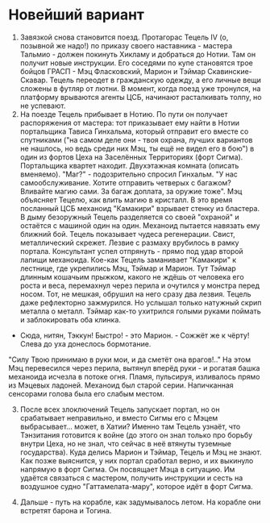 # Новейший вариант
1. Завязкой снова становится поезд. Протагорас Тецель IV (о, позывной же надо!) по приказу своего наставника - мастера Тальмио - должен покинуть Хикламу и добраться до Нотии. Там он получит новые инструкции. Его соседями по купе становятся трое бойцов ГРАСП - Мэц Фласковский, Марион и Тэймар Скавинские-Скавар. Тецель переодет в гражданскую одежду, а его личные вещи сложены в футляр от лютни. В момент, когда поезд уже тронулся, на платформу врываются агенты ЦСБ, начинают расталкивать толпу, но не успевают.
2. На поезде Тецель прибывает в Нотию. По пути он получает распоряжения от мастера: тот приказывает ему найти в Нотии портальщика Тависа Гинхальма, который отправит его вместе со спутниками ("на самом деле они - твоя охрана, лучших вариантов не нашлось, но ведь среди них Мэц, ты ещё не видел его в бою") в один из фортов Цеха на Заселённых Территориях (форт Сигма). Портальщика квартет находит.
  Двухэтажная комната (описать вменяемо).
  "Маг?" - подозрительно спросил Гинхальм.
  "У нас самообслуживание. Хотите отправить четверых с багажом? Вливайте магию сами. За багаж доплата, за оружие тоже".
Мэц объясняет Тецелю, как влить магию в кристалл. В это время посланный ЦСБ механоид "Камакири" взрывает стенку из бластера. В дыму безоружный Тецель разделяется со своей "охраной" и остаётся с машиной один на один. Механоид пытается навязать ему ближний бой. Тецель показывает чудеса регенерации.
  Свист, металлический скрежет. Лезвие с размаху врубилось в рамку портала. Консультант успел отпрянуть - прямо под удар второй лапищи механоида.
Кое-как Тецель заманивает "Камакири" к лестнице, где укрепились Мэц, Тэймар и Марион.
  Тут Тэймар длинным кошачьим прыжком, какого не ждёшь от человека его роста и веса, перемахнул через перила и очутился у монстра перед носом. Тот, не мешкая, обрушил на него сразу два лезвия. Тецель даже рефлекторно зажмурился. Но услышал только натужный скрип металла о металл. Тэймар как-то ухитрился голыми руками поймать и заблокировать оба клинка. 
  - Сюда, нитян, Тэккун! Быстро! - это Марион. - Сожжёт же к чёрту!
  Слева до уха донеслось бормотание.

  "Силу Твою принимаю в руки мои, и да сметёт она врагов!.."
  На этом Мэц перевесился через перила, вытянул вперёд руки - и рогатая башка механоида исчезла в потоке огня. Пламя, пульсируя, изливалось прямо из Мэцевых ладоней. Механоид был старой серии. Напичканная сенсорами голова была его слабым местом.

3. После всех злоключений Тецель запускает портал, но он срабатывает неправильно, и вместо Сигмы его с Мэцем выбрасывает... может, в Хатии? Именно там Тецель узнаёт, что Тэнзитания готовится к войне (до этого он знал только про борьбу внутри Цеха, но не знал, что сейчас в неё втянуты туземные государства). Куда делись Марион и Тэймар, Тецель и Мэц не знают. Как позже выяснится, у них портал сработал верно, и их выкинуло напрямую в форт Сигма.
Он посвящает Мэца в ситуацию. Им удаётся связаться с мастером, получить инструкции и сесть на воздушное судно "Гаттамелата-мару", которое идёт в форт Сигма.

4. Дальше - путь на корабле, как задумывалось летом. На корабле они встретят барона и Тогина.
